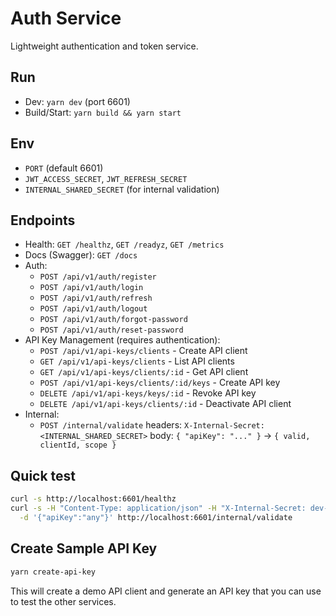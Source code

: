 # Auth Service

Lightweight authentication and token service.

## Run
- Dev: `yarn dev` (port 6601)
- Build/Start: `yarn build && yarn start`

## Env
- `PORT` (default 6601)
- `JWT_ACCESS_SECRET`, `JWT_REFRESH_SECRET`
- `INTERNAL_SHARED_SECRET` (for internal validation)

## Endpoints
- Health: `GET /healthz`, `GET /readyz`, `GET /metrics`
- Docs (Swagger): `GET /docs`
- Auth:
  - `POST /api/v1/auth/register`
  - `POST /api/v1/auth/login`
  - `POST /api/v1/auth/refresh`
  - `POST /api/v1/auth/logout`
  - `POST /api/v1/auth/forgot-password`
  - `POST /api/v1/auth/reset-password`
- API Key Management (requires authentication):
  - `POST /api/v1/api-keys/clients` - Create API client
  - `GET /api/v1/api-keys/clients` - List API clients
  - `GET /api/v1/api-keys/clients/:id` - Get API client
  - `POST /api/v1/api-keys/clients/:id/keys` - Create API key
  - `DELETE /api/v1/api-keys/keys/:id` - Revoke API key
  - `DELETE /api/v1/api-keys/clients/:id` - Deactivate API client
- Internal:
  - `POST /internal/validate` headers: `X-Internal-Secret: <INTERNAL_SHARED_SECRET>` body: `{ "apiKey": "..." }` → `{ valid, clientId, scope }`

## Quick test
```bash
curl -s http://localhost:6601/healthz
curl -s -H "Content-Type: application/json" -H "X-Internal-Secret: dev-internal-secret" \
  -d '{"apiKey":"any"}' http://localhost:6601/internal/validate
```

## Create Sample API Key
```bash
yarn create-api-key
```

This will create a demo API client and generate an API key that you can use to test the other services.

